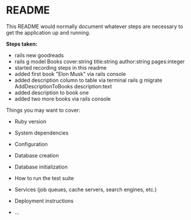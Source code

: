 # README

This README would normally document whatever steps are necessary to get the
application up and running.

__Steps taken:__
- rails new goodreads
- rails g model Books cover:string title:string author:string pages:integer
- started recording steps in this readme
- added first book "Elon Musk" via rails console
- added description column to table via terminal rails g migrate AddDescriptionToBooks description:text
- added description to book one
- added two more books via rails console




Things you may want to cover:

* Ruby version

* System dependencies

* Configuration

* Database creation

* Database initialization

* How to run the test suite

* Services (job queues, cache servers, search engines, etc.)

* Deployment instructions

* ...

